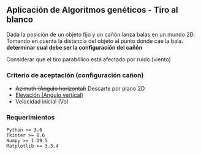 ## Aplicación de Algoritmos genéticos - Tiro al blanco
Dada la posición de un objeto fijo y un cañón lanza balas en un mundo 2D.
Tomando en cuenta la distancia del objeto al punto donde cae la bala. **determinar cual debe ser la configuración del cañón**

Considerar que el tiro parabólico está afectado por ruido (viento)

### Criterio de aceptación (configuración cañon)
- ~~Azimuth (Angulo horizontal)~~ Descarte por plano 2D
- [Elevación (Angulo vertical)](https://www.photopills.com/es/articulos/entendiendo-el-azimut-la-elevacion)
- Velocidad inicial (Vo)

### Requerimientos
```
Python >= 3.6
Tkinter >= 8.6
Numpy >= 1.19.5
Matplotlib >= 3.3.4
```